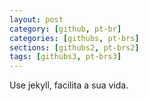 ```yaml
---
layout: post
category: [github, pt-br]
categories: [githubs, pt-brs]
sections: [githubs2, pt-brs2]
tags: [githubs3, pt-brs3]
---
```

Use jekyll, facilita a sua vida.
